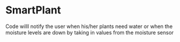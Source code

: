 # SmartPlant
Code willl notify the user when his/her plants need water or when the moisture levels are down by taking in values from the moisture sensor
